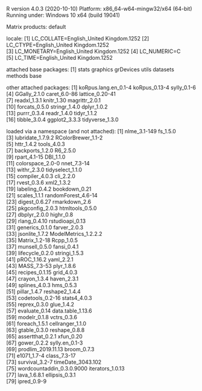 R version 4.0.3 (2020-10-10)
Platform: x86_64-w64-mingw32/x64 (64-bit)
Running under: Windows 10 x64 (build 19041)

Matrix products: default

locale:
[1] LC_COLLATE=English_United Kingdom.1252 
[2] LC_CTYPE=English_United Kingdom.1252   
[3] LC_MONETARY=English_United Kingdom.1252
[4] LC_NUMERIC=C                           
[5] LC_TIME=English_United Kingdom.1252    

attached base packages:
[1] stats     graphics  grDevices utils     datasets  methods   base     

other attached packages:
 [1] koRpus.lang.en_0.1-4 koRpus_0.13-4        sylly_0.1-6         
 [4] GGally_2.1.0         caret_6.0-86         lattice_0.20-41     
 [7] readxl_1.3.1         knitr_1.30           magrittr_2.0.1      
[10] forcats_0.5.0        stringr_1.4.0        dplyr_1.0.2         
[13] purrr_0.3.4          readr_1.4.0          tidyr_1.1.2         
[16] tibble_3.0.4         ggplot2_3.3.3        tidyverse_1.3.0     

loaded via a namespace (and not attached):
 [1] nlme_3.1-149              fs_1.5.0                 
 [3] lubridate_1.7.9.2         RColorBrewer_1.1-2       
 [5] httr_1.4.2                tools_4.0.3              
 [7] backports_1.2.0           R6_2.5.0                 
 [9] rpart_4.1-15              DBI_1.1.0                
[11] colorspace_2.0-0          nnet_7.3-14              
[13] withr_2.3.0               tidyselect_1.1.0         
[15] compiler_4.0.3            cli_2.2.0                
[17] rvest_0.3.6               xml2_1.3.2               
[19] labeling_0.4.2            bookdown_0.21            
[21] scales_1.1.1              randomForest_4.6-14      
[23] digest_0.6.27             rmarkdown_2.6            
[25] pkgconfig_2.0.3           htmltools_0.5.0          
[27] dbplyr_2.0.0              highr_0.8                
[29] rlang_0.4.10              rstudioapi_0.13          
[31] generics_0.1.0            farver_2.0.3             
[33] jsonlite_1.7.2            ModelMetrics_1.2.2.2     
[35] Matrix_1.2-18             Rcpp_1.0.5               
[37] munsell_0.5.0             fansi_0.4.1              
[39] lifecycle_0.2.0           stringi_1.5.3            
[41] pROC_1.16.2               yaml_2.2.1               
[43] MASS_7.3-53               plyr_1.8.6               
[45] recipes_0.1.15            grid_4.0.3               
[47] crayon_1.3.4              haven_2.3.1              
[49] splines_4.0.3             hms_0.5.3                
[51] pillar_1.4.7              reshape2_1.4.4           
[53] codetools_0.2-16          stats4_4.0.3             
[55] reprex_0.3.0              glue_1.4.2               
[57] evaluate_0.14             data.table_1.13.6        
[59] modelr_0.1.8              vctrs_0.3.6              
[61] foreach_1.5.1             cellranger_1.1.0         
[63] gtable_0.3.0              reshape_0.8.8            
[65] assertthat_0.2.1          xfun_0.20                
[67] gower_0.2.2               sylly.en_0.1-3           
[69] prodlim_2019.11.13        broom_0.7.3              
[71] e1071_1.7-4               class_7.3-17             
[73] survival_3.2-7            timeDate_3043.102        
[75] wordcountaddin_0.3.0.9000 iterators_1.0.13         
[77] lava_1.6.8.1              ellipsis_0.3.1           
[79] ipred_0.9-9              
